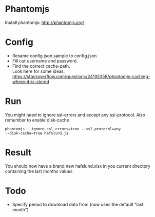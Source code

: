 # Phantomjs
Install phantomjs: http://phantomjs.org/

# Config
* Rename config.json.sample to config.json
* Fill out username and password.  
* Find the correct cache-path.  
Look here for some ideas: https://stackoverflow.com/questions/24192058/phantomjs-caching-where-it-is-stored

# Run
You might need to ignore ssl-errors and accept any ssl-protocol.
Also remember to enable disk-cache

<code>phantomjs --ignore-ssl-errors=true --ssl-protocol=any --disk-cache=true hafslund.js</code>

# Result
You should now have a brand new hafslund.xlsx in you current directory containing the last months values

# Todo
* Specify period to download data from (now uses the default "last month")
